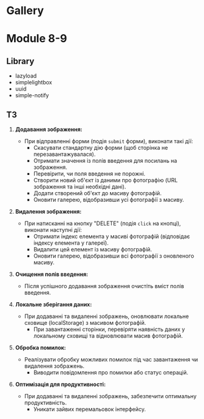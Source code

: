 # Gallery
# Module 8-9

## Library

- lazyload
- simplelightbox
- uuid
- simple-notify

## ТЗ

1. **Додавання зображення:**

   - При відправленні форми (подія `submit` форми), виконати такі дії:
     - Скасувати стандартну дію форми (щоб сторінка не перезавантажувалася).
     - Отримати значення із полів введення для посилань на зображення.
     - Перевірити, чи поля введення не порожні.
     - Створити новий об'єкт із даними про фотографію (URL зображення та інші необхідні дані).
     - Додати створений об'єкт до масиву фотографій.
     - Оновити галерею, відобразивши усі фотографії з масиву.

1. **Видалення зображення:**

   - При натисканні на кнопку "DELETE" (подія `click` на кнопці), виконати наступні дії:
     - Отримати індекс елемента у масиві фотографій (відповідає індексу елемента у галереї).
     - Видалити цей елемент із масиву фотографій.
     - Оновити галерею, відобразивши всі фотографії з оновленого масиву.

1. **Очищення полів введення:**

   - Після успішного додавання зображення очистіть вміст полів введення.

1. **Локальне зберігання даних:**

   - При додаванні та видаленні зображень, оновлювати локальне сховище (localStorage) з масивом фотографій.
     - При завантаженні сторінки, перевіряти наявність даних у локальному сховищі та відновлювати масив фотографій.

1. **Обробка помилок:**

   - Реалізувати обробку можливих помилок під час завантаження чи видалення зображень.
     - Виводити повідомлення про помилки або статус операцій.

1. **Оптимізація для продуктивності:**

   - При додаванні та видаленні зображень, забезпечити оптимальну продуктивність.
     - Уникати зайвих перемальовок інтерфейсу.
